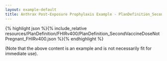 ```yaml
---
layout: example-default
title: Anthrax Post-Exposure Prophylaxis Example - PlanDefinition_SecondVaccineDoseNotPregnant_FHIRv400.
---
```


{% highlight json %}{% include_relative resources/PlanDefinition/FHIRv400/PlanDefinition_SecondVaccineDoseNotPregnant_FHIRv400.json %}{% endhighlight %}

(Note that the above content is an example and is not necessarily fit for immediate use).
